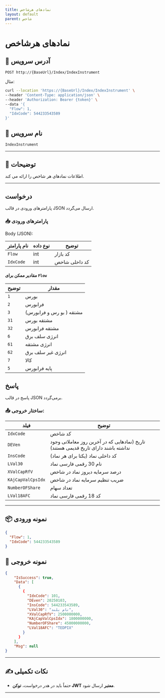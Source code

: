 ```yaml
---
title: نمادهای هرشاخص
layout: default
parent: شاخص
---
```


# نمادهای هرشاخص

## 📌 آدرس سرویس

```http
POST http://{BaseUrl}/Index/IndexInstrument
```

مثال:

```bash
curl --location 'https://{BaseUrl}/Index/IndexInstrument' \
--header 'Content-Type: application/json' \
--header 'Authorization: Bearer {token}' \
--data '{
  "Flow": 1,
  "IdxCode": 544233543589
}'
```

## 🧾 نام سرویس

`IndexInstrument`

---

## 🎯 توضیحات

اطلاعات نمادهاي هر شاخص را ارائه مي کند. 

---

## درخواست

پارامترهای ورودی در قالب JSON ارسال می‌گردد.

### 📥 پارامترهای ورودی

Body (JSON):

| نام پارامتر | نوع داده | توضیح |
|------------| --- |-------|
| `Flow` | int | کد بازار |
| `IdxCode` | int | کد داخلی شاخص |

#### مقادیر ممکن برای `Flow`

| توضیح | مقدار |
|-------|-------|
| `1`  | بورس |
| `2`  | فرابورس |
| `3` |  مشتقه ( بو رس و فرابورس) |
| `31` |  مشتقه بورس |
| `32` |  مشتقه فرابورس |
| `6` |  انرژی سلف برق |
| `61` |  انرژی مشتقه |
| `62` |  انرژی غیر سلف برق |
| `7` | کالا |
| `5` | پایه فرابورس |

## پاسخ

پاسخ در قالب JSON برمی‌گردد.

### 📤 ساختار خروجی:

| فیلد | توضیح |
|------|-------|
| `IdxCode` |  کد شاخص |
| `DEVen` | تاریخ (نمادهایی که در آخرین روز معاملاتی وجود نداشته باشند دارای تاریخ قدیمی هستند) |
| `InsCode` | کد داخلی نماد (یکتا برای هر نماد) |
| `LVal30` | نام 30 رقمی فارسی نماد |
| `XValCapRfV` | درصد سرمايه ديروز نماد در شاخص |
| `KAjCapValCpsIdx` | ضريب تنظيم سرمايه نماد در شاخص |
| `NumberOFShare` | تعداد سهام |
| `LVal18AFC` | کد 18 رقمی فارسی نماد |

---

## 📦 نمونه ورودی 

```json
{
  "Flow": 1,
  "IdxCode": 544233543589
}
```

## 📄 نمونه خروجی

```json
{
    "IsSuccess": true,
    "Data": [
      {
        {
          "IdxCode": 101,
          "DEven": 20250103,
          "InsCode": 544233543589,
          "LVal30": "نام بلند",
          "XValCapRfV": 2500000000,
          "KAjCapValCpsIdx": 1800000000,
          "NumberOFShare": 45000000000,
          "LVal18AFC": "TEDPIX"
        }
      }
    ],
    "Msg": null
}
```

---

## ✍️ نکات تکمیلی

- حتماً باید در هدر درخواست، **توکن JWT معتبر** ارسال شود.

---